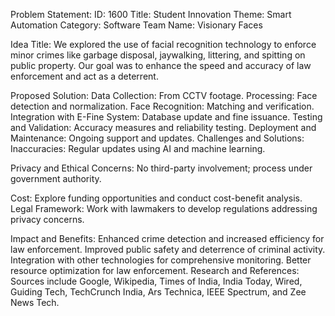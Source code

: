 Problem Statement:
ID: 1600
Title: Student Innovation
Theme: Smart Automation
Category: Software
Team Name: Visionary Faces

Idea Title:
We explored the use of facial recognition technology to enforce minor crimes like garbage disposal, jaywalking, littering, and spitting on public property. Our goal was to enhance the speed and accuracy of law enforcement and act as a deterrent.

Proposed Solution:
Data Collection: From CCTV footage.
Processing: Face detection and normalization.
Face Recognition: Matching and verification.
Integration with E-Fine System: Database update and fine issuance.
Testing and Validation: Accuracy measures and reliability testing.
Deployment and Maintenance: Ongoing support and updates.
Challenges and Solutions:
Inaccuracies: Regular updates using AI and machine learning.

Privacy and Ethical Concerns: No third-party involvement; process under government authority.

Cost: Explore funding opportunities and conduct cost-benefit analysis.
Legal Framework: Work with lawmakers to develop regulations addressing privacy concerns.

Impact and Benefits:
Enhanced crime detection and increased efficiency for law enforcement.
Improved public safety and deterrence of criminal activity.
Integration with other technologies for comprehensive monitoring.
Better resource optimization for law enforcement.
Research and References:
Sources include Google, Wikipedia, Times of India, India Today, Wired, Guiding Tech, TechCrunch India, Ars Technica, IEEE Spectrum, and Zee News Tech.
